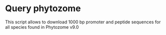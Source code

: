 Query phytozome
===============

This script allows to download 1000 bp promoter and peptide sequences for all species found in Phytozome v9.0

